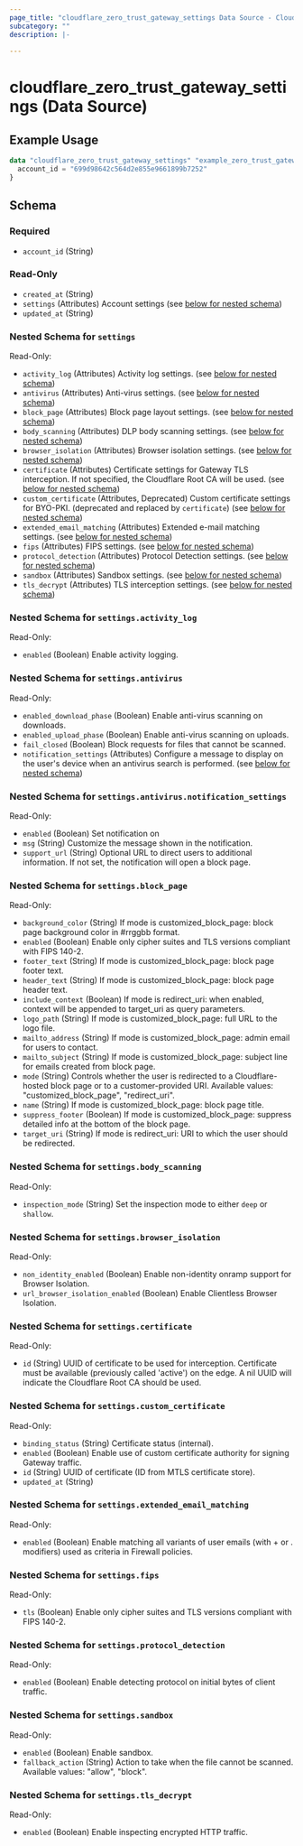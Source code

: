 ```yaml
---
page_title: "cloudflare_zero_trust_gateway_settings Data Source - Cloudflare"
subcategory: ""
description: |-
  
---
```


# cloudflare_zero_trust_gateway_settings (Data Source)



## Example Usage

```terraform
data "cloudflare_zero_trust_gateway_settings" "example_zero_trust_gateway_settings" {
  account_id = "699d98642c564d2e855e9661899b7252"
}
```

<!-- schema generated by tfplugindocs -->
## Schema

### Required

- `account_id` (String)

### Read-Only

- `created_at` (String)
- `settings` (Attributes) Account settings (see [below for nested schema](#nestedatt--settings))
- `updated_at` (String)

<a id="nestedatt--settings"></a>
### Nested Schema for `settings`

Read-Only:

- `activity_log` (Attributes) Activity log settings. (see [below for nested schema](#nestedatt--settings--activity_log))
- `antivirus` (Attributes) Anti-virus settings. (see [below for nested schema](#nestedatt--settings--antivirus))
- `block_page` (Attributes) Block page layout settings. (see [below for nested schema](#nestedatt--settings--block_page))
- `body_scanning` (Attributes) DLP body scanning settings. (see [below for nested schema](#nestedatt--settings--body_scanning))
- `browser_isolation` (Attributes) Browser isolation settings. (see [below for nested schema](#nestedatt--settings--browser_isolation))
- `certificate` (Attributes) Certificate settings for Gateway TLS interception. If not specified, the Cloudflare Root CA will be used. (see [below for nested schema](#nestedatt--settings--certificate))
- `custom_certificate` (Attributes, Deprecated) Custom certificate settings for BYO-PKI. (deprecated and replaced by `certificate`) (see [below for nested schema](#nestedatt--settings--custom_certificate))
- `extended_email_matching` (Attributes) Extended e-mail matching settings. (see [below for nested schema](#nestedatt--settings--extended_email_matching))
- `fips` (Attributes) FIPS settings. (see [below for nested schema](#nestedatt--settings--fips))
- `protocol_detection` (Attributes) Protocol Detection settings. (see [below for nested schema](#nestedatt--settings--protocol_detection))
- `sandbox` (Attributes) Sandbox settings. (see [below for nested schema](#nestedatt--settings--sandbox))
- `tls_decrypt` (Attributes) TLS interception settings. (see [below for nested schema](#nestedatt--settings--tls_decrypt))

<a id="nestedatt--settings--activity_log"></a>
### Nested Schema for `settings.activity_log`

Read-Only:

- `enabled` (Boolean) Enable activity logging.


<a id="nestedatt--settings--antivirus"></a>
### Nested Schema for `settings.antivirus`

Read-Only:

- `enabled_download_phase` (Boolean) Enable anti-virus scanning on downloads.
- `enabled_upload_phase` (Boolean) Enable anti-virus scanning on uploads.
- `fail_closed` (Boolean) Block requests for files that cannot be scanned.
- `notification_settings` (Attributes) Configure a message to display on the user's device when an antivirus search is performed. (see [below for nested schema](#nestedatt--settings--antivirus--notification_settings))

<a id="nestedatt--settings--antivirus--notification_settings"></a>
### Nested Schema for `settings.antivirus.notification_settings`

Read-Only:

- `enabled` (Boolean) Set notification on
- `msg` (String) Customize the message shown in the notification.
- `support_url` (String) Optional URL to direct users to additional information. If not set, the notification will open a block page.



<a id="nestedatt--settings--block_page"></a>
### Nested Schema for `settings.block_page`

Read-Only:

- `background_color` (String) If mode is customized_block_page: block page background color in #rrggbb format.
- `enabled` (Boolean) Enable only cipher suites and TLS versions compliant with FIPS 140-2.
- `footer_text` (String) If mode is customized_block_page: block page footer text.
- `header_text` (String) If mode is customized_block_page: block page header text.
- `include_context` (Boolean) If mode is redirect_uri: when enabled, context will be appended to target_uri as query parameters.
- `logo_path` (String) If mode is customized_block_page: full URL to the logo file.
- `mailto_address` (String) If mode is customized_block_page: admin email for users to contact.
- `mailto_subject` (String) If mode is customized_block_page: subject line for emails created from block page.
- `mode` (String) Controls whether the user is redirected to a Cloudflare-hosted block page or to a customer-provided URI.
Available values: "customized_block_page", "redirect_uri".
- `name` (String) If mode is customized_block_page: block page title.
- `suppress_footer` (Boolean) If mode is customized_block_page: suppress detailed info at the bottom of the block page.
- `target_uri` (String) If mode is redirect_uri: URI to which the user should be redirected.


<a id="nestedatt--settings--body_scanning"></a>
### Nested Schema for `settings.body_scanning`

Read-Only:

- `inspection_mode` (String) Set the inspection mode to either `deep` or `shallow`.


<a id="nestedatt--settings--browser_isolation"></a>
### Nested Schema for `settings.browser_isolation`

Read-Only:

- `non_identity_enabled` (Boolean) Enable non-identity onramp support for Browser Isolation.
- `url_browser_isolation_enabled` (Boolean) Enable Clientless Browser Isolation.


<a id="nestedatt--settings--certificate"></a>
### Nested Schema for `settings.certificate`

Read-Only:

- `id` (String) UUID of certificate to be used for interception. Certificate must be available (previously called 'active') on the edge. A nil UUID will indicate the Cloudflare Root CA should be used.


<a id="nestedatt--settings--custom_certificate"></a>
### Nested Schema for `settings.custom_certificate`

Read-Only:

- `binding_status` (String) Certificate status (internal).
- `enabled` (Boolean) Enable use of custom certificate authority for signing Gateway traffic.
- `id` (String) UUID of certificate (ID from MTLS certificate store).
- `updated_at` (String)


<a id="nestedatt--settings--extended_email_matching"></a>
### Nested Schema for `settings.extended_email_matching`

Read-Only:

- `enabled` (Boolean) Enable matching all variants of user emails (with + or . modifiers) used as criteria in Firewall policies.


<a id="nestedatt--settings--fips"></a>
### Nested Schema for `settings.fips`

Read-Only:

- `tls` (Boolean) Enable only cipher suites and TLS versions compliant with FIPS 140-2.


<a id="nestedatt--settings--protocol_detection"></a>
### Nested Schema for `settings.protocol_detection`

Read-Only:

- `enabled` (Boolean) Enable detecting protocol on initial bytes of client traffic.


<a id="nestedatt--settings--sandbox"></a>
### Nested Schema for `settings.sandbox`

Read-Only:

- `enabled` (Boolean) Enable sandbox.
- `fallback_action` (String) Action to take when the file cannot be scanned.
Available values: "allow", "block".


<a id="nestedatt--settings--tls_decrypt"></a>
### Nested Schema for `settings.tls_decrypt`

Read-Only:

- `enabled` (Boolean) Enable inspecting encrypted HTTP traffic.


